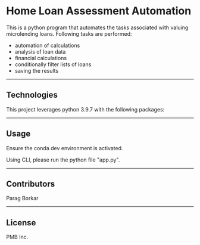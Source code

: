 # Home Loan Assessment Automation

This is a python program that automates the tasks associated with valuing microlending loans. Following tasks are performed:
- automation of calculations
- analysis of loan data
- financial calculations
- conditionally filter lists of loans
- saving the results

---

## Technologies

This project leverages python 3.9.7 with the following packages:

---

## Usage

Ensure the conda dev environment is activated.

Using CLI, please run the python file "app.py".

---

## Contributors

Parag Borkar

---

## License

PMB Inc.
